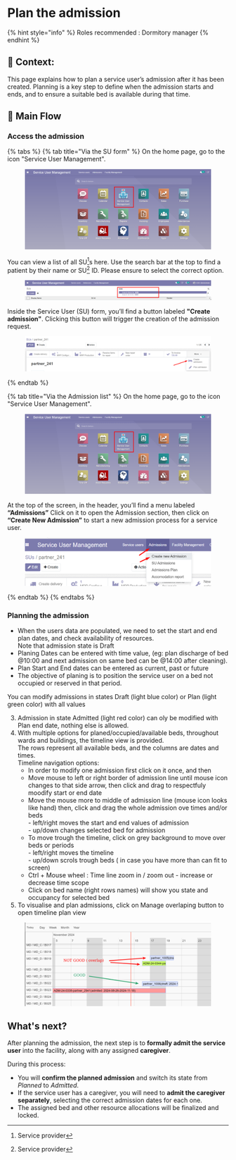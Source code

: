 # Plan the admission

{% hint style="info" %}
Roles recommended : Dormitory manager
{% endhint %}

## **🧭** Context: <a href="#context" id="context"></a>

This page explains how to plan a service user’s admission after it has been created. Planning is a key step to define when the admission starts and ends, and to ensure a suitable bed is available during that time.

## 🔄 Main Flow

### Access the admission

{% tabs %}
{% tab title="Via the SU form" %}
On the home page, go to the icon "Service User Management".

<figure><img src="../../.gitbook/assets/image (160).png" alt=""><figcaption></figcaption></figure>

You can view a list of all SU[^1]s here. Use the search bar at the top to find a patient by their name or SU[^1] ID. Please ensure to select the correct option.

<figure><img src="../../.gitbook/assets/image (161).png" alt=""><figcaption></figcaption></figure>

Inside the Service User (SU) form, you’ll find a button labeled **"Create admission"**. Clicking this button will trigger the creation of the admission request.

<figure><img src="../../.gitbook/assets/image (3).png" alt=""><figcaption></figcaption></figure>
{% endtab %}

{% tab title="Via the Admission list" %}
On the home page, go to the icon "Service User Management".

<figure><img src="../../.gitbook/assets/image (160).png" alt=""><figcaption></figcaption></figure>

At the top of the screen, in the header, you’ll find a menu labeled **“Admissions”** Click on it to open the Admission section, then click on **“Create New Admission”** to start a new admission process for a service user.

<figure><img src="../../.gitbook/assets/image (6).png" alt=""><figcaption></figcaption></figure>
{% endtab %}
{% endtabs %}

### Planning the admission

* When the users data are populated, we need to set the start and end plan dates, and check availability of resources.\
  Note that admission state is Draft
* Planing Dates can be entered with time value, (eg: plan discharge of bed @10:00 and next admission on same bed can be @14:00 after cleaning).
* Plan Start and End dates can be entered as current, past or future
* The objective of planing is to position the service user on a bed not occupied or reserved in that period.

You can modify admissions in states Draft (light blue color) or Plan (light green color) with all values

3. Admission in state Admitted (light red color) can oly be modified with Plan end date, nothing else is allowed.
4. With multiple options for planed/occupied/available beds, throughout wards and buildings, the timeline view is provided.\
   The rows represent all available beds, and the columns are dates and times.\
   Timeline navigation options:
   * In order to modify one admission first click on it once, and then
   * Move mouse to left or right border of admission line until mouse icon changes to that side arrow, then click and drag to respectfuly moodify start or end date
   * Move the mouse more to middle of admission line (mouse icon looks like hand) then, click and drag the whole admission ove times and/or beds\
     \- left/right moves the start and end values of admission\
     \- up/down changes selected bed for admission
   * To move trough the timeline, click on grey background to move over beds or periods\
     \- left/right moves the timeline\
     \- up/down scrols trough beds ( in case you have more than can fit to screen)
   * Ctrl + Mouse wheel : Time line zoom in / zoom out - increase or decrease time scope
   * Click on bed name (right rows names) will show you state and occupancy for selected bed
5. To visualise and plan admissions, click on Manage overlaping button to open timeline plan view

<div align="center" data-full-width="false"><figure><img src="../../.gitbook/assets/image (16) (1).png" alt=""><figcaption></figcaption></figure></div>

## What's next?&#x20;

After planning the admission, the next step is to **formally admit the service user** into the facility, along with any assigned **caregiver**.

During this process:

* You will **confirm the planned admission** and switch its state from _Planned_ to _Admitted_.
* If the service user has a caregiver, you will need to **admit the caregiver separately**, selecting the correct admission dates for each one.
* The assigned bed and other resource allocations will be finalized and locked.

[^1]: Service provider
